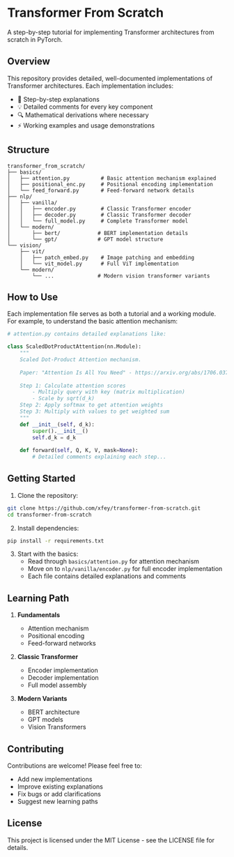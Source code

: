 # Transformer From Scratch

A step-by-step tutorial for implementing Transformer architectures from scratch in PyTorch.

## Overview

This repository provides detailed, well-documented implementations of Transformer architectures. Each implementation includes:

- 📝 Step-by-step explanations
- 💡 Detailed comments for every key component
- 🔍 Mathematical derivations where necessary
- ⚡ Working examples and usage demonstrations

## Structure

```
transformer_from_scratch/
├── basics/
│   ├── attention.py          # Basic attention mechanism explained
│   ├── positional_enc.py     # Positional encoding implementation
│   └── feed_forward.py       # Feed-forward network details
├── nlp/
│   ├── vanilla/
│   │   ├── encoder.py        # Classic Transformer encoder
│   │   ├── decoder.py        # Classic Transformer decoder
│   │   └── full_model.py     # Complete Transformer model
│   └── modern/
│       ├── bert/            # BERT implementation details
│       └── gpt/             # GPT model structure
└── vision/
    ├── vit/
    │   ├── patch_embed.py    # Image patching and embedding
    │   └── vit_model.py      # Full ViT implementation
    └── modern/
        └── ...              # Modern vision transformer variants
```

## How to Use

Each implementation file serves as both a tutorial and a working module. For example, to understand the basic attention mechanism:

```python
# attention.py contains detailed explanations like:

class ScaledDotProductAttention(nn.Module):
    """
    Scaled Dot-Product Attention mechanism.
    
    Paper: "Attention Is All You Need" - https://arxiv.org/abs/1706.03762
    
    Step 1: Calculate attention scores
        - Multiply query with key (matrix multiplication)
        - Scale by sqrt(d_k)
    Step 2: Apply softmax to get attention weights
    Step 3: Multiply with values to get weighted sum
    """
    def __init__(self, d_k):
        super().__init__()
        self.d_k = d_k
        
    def forward(self, Q, K, V, mask=None):
        # Detailed comments explaining each step...
```

## Getting Started

1. Clone the repository:
```bash
git clone https://github.com/xfey/transformer-from-scratch.git
cd transformer-from-scratch
```

2. Install dependencies:
```bash
pip install -r requirements.txt
```

3. Start with the basics:
   - Read through `basics/attention.py` for attention mechanism
   - Move on to `nlp/vanilla/encoder.py` for full encoder implementation
   - Each file contains detailed explanations and comments

## Learning Path

1. **Fundamentals**
   - Attention mechanism
   - Positional encoding
   - Feed-forward networks

2. **Classic Transformer**
   - Encoder implementation
   - Decoder implementation
   - Full model assembly

3. **Modern Variants**
   - BERT architecture
   - GPT models
   - Vision Transformers

## Contributing

Contributions are welcome! Please feel free to:
- Add new implementations
- Improve existing explanations
- Fix bugs or add clarifications
- Suggest new learning paths

## License

This project is licensed under the MIT License - see the LICENSE file for details.
